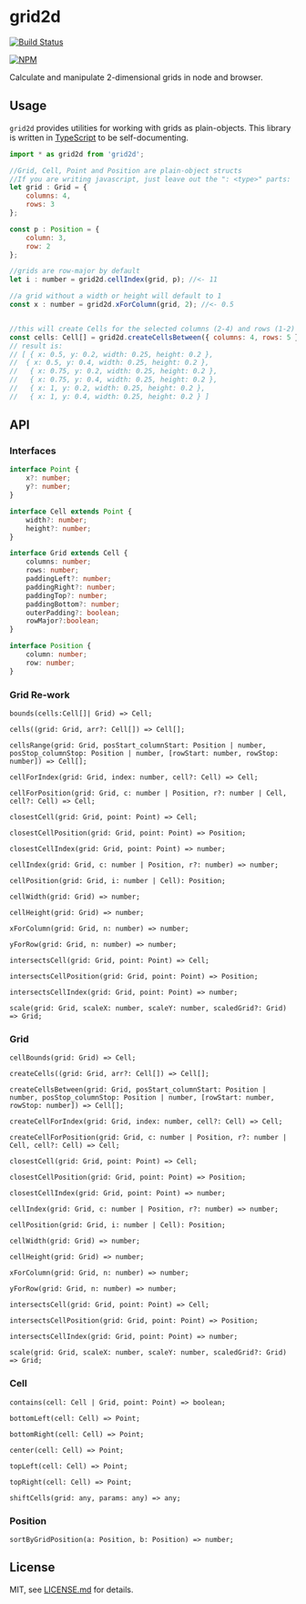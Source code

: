 

# grid2d
[![Build Status](https://travis-ci.org/hapticdata/animitter.png?branch=master)](https://travis-ci.org/hapticdata/animitter)

[![NPM](https://nodei.co/npm/grid2d.png)](https://npmjs.org/package/grid2d)

Calculate and manipulate 2-dimensional grids in node and browser.




## Usage

`grid2d` provides utilities for working with grids as plain-objects. This library is written in [TypeScript](http://typescriptlang.org) to be self-documenting.


```js
import * as grid2d from 'grid2d';

//Grid, Cell, Point and Position are plain-object structs
//If you are writing javascript, just leave out the ": <type>" parts:
let grid : Grid = {
	columns: 4,
	rows: 3
};

const p : Position = {
	column: 3,
	row: 2
};

//grids are row-major by default
let i : number = grid2d.cellIndex(grid, p); //<- 11

//a grid without a width or height will default to 1
const x : number = grid2d.xForColumn(grid, 2); //<- 0.5


//this will create Cells for the selected columns (2-4) and rows (1-2)
const cells: Cell[] = grid2d.createCellsBetween({ columns: 4, rows: 5 }, { column: 2, row: 1 }, { column: 4, row: 2 });
// result is:
// [ { x: 0.5, y: 0.2, width: 0.25, height: 0.2 },
//  { x: 0.5, y: 0.4, width: 0.25, height: 0.2 },
//   { x: 0.75, y: 0.2, width: 0.25, height: 0.2 },
//   { x: 0.75, y: 0.4, width: 0.25, height: 0.2 },
//   { x: 1, y: 0.2, width: 0.25, height: 0.2 },
//   { x: 1, y: 0.4, width: 0.25, height: 0.2 } ]

```


## API

### Interfaces

```ts
interface Point {
    x?: number;
    y?: number;
}

interface Cell extends Point {
    width?: number;
    height?: number;
}

interface Grid extends Cell {
    columns: number;
    rows: number;
    paddingLeft?: number;
    paddingRight?: number;
    paddingTop?: number;
    paddingBottom?: number;
    outerPadding?: boolean;
    rowMajor?:boolean;
}

interface Position {
    column: number;
    row: number;
}

```

### Grid Re-work

`bounds(cells:Cell[]| Grid) => Cell;`

`cells((grid: Grid, arr?: Cell[]) => Cell[];`

`cellsRange(grid: Grid, posStart_columnStart: Position | number, posStop_columnStop: Position | number, [rowStart: number, rowStop: number]) => Cell[];`

`cellForIndex(grid: Grid, index: number, cell?: Cell) => Cell;`

`cellForPosition(grid: Grid, c: number | Position, r?: number | Cell, cell?: Cell) => Cell;`

`closestCell(grid: Grid, point: Point) => Cell;`

`closestCellPosition(grid: Grid, point: Point) => Position;`

`closestCellIndex(grid: Grid, point: Point) => number;`

`cellIndex(grid: Grid, c: number | Position, r?: number) => number;`

`cellPosition(grid: Grid, i: number | Cell): Position;`

`cellWidth(grid: Grid) => number;`

`cellHeight(grid: Grid) => number;`

`xForColumn(grid: Grid, n: number) => number;`

`yForRow(grid: Grid, n: number) => number;`

`intersectsCell(grid: Grid, point: Point) => Cell;`

`intersectsCellPosition(grid: Grid, point: Point) => Position;`

`intersectsCellIndex(grid: Grid, point: Point) => number;`

`scale(grid: Grid, scaleX: number, scaleY: number, scaledGrid?: Grid) => Grid;`


### Grid

`cellBounds(grid: Grid) => Cell;`

`createCells((grid: Grid, arr?: Cell[]) => Cell[];`

`createCellsBetween(grid: Grid, posStart_columnStart: Position | number, posStop_columnStop: Position | number, [rowStart: number, rowStop: number]) => Cell[];`

`createCellForIndex(grid: Grid, index: number, cell?: Cell) => Cell;`

`createCellForPosition(grid: Grid, c: number | Position, r?: number | Cell, cell?: Cell) => Cell;`

`closestCell(grid: Grid, point: Point) => Cell;`

`closestCellPosition(grid: Grid, point: Point) => Position;`

`closestCellIndex(grid: Grid, point: Point) => number;`

`cellIndex(grid: Grid, c: number | Position, r?: number) => number;`

`cellPosition(grid: Grid, i: number | Cell): Position;`

`cellWidth(grid: Grid) => number;`

`cellHeight(grid: Grid) => number;`

`xForColumn(grid: Grid, n: number) => number;`

`yForRow(grid: Grid, n: number) => number;`

`intersectsCell(grid: Grid, point: Point) => Cell;`

`intersectsCellPosition(grid: Grid, point: Point) => Position;`

`intersectsCellIndex(grid: Grid, point: Point) => number;`

`scale(grid: Grid, scaleX: number, scaleY: number, scaledGrid?: Grid) => Grid;`



### Cell

`contains(cell: Cell | Grid, point: Point) => boolean;`

`bottomLeft(cell: Cell) => Point;`

`bottomRight(cell: Cell) => Point;`

`center(cell: Cell) => Point;`

`topLeft(cell: Cell) => Point;`

`topRight(cell: Cell) => Point;`



`shiftCells(grid: any, params: any) => any;`


### Position

`sortByGridPosition(a: Position, b: Position) => number;`





## License

MIT, see [LICENSE.md](http://github.com/hapticdata/change-keys/blob/master/LICENSE.md) for details.
